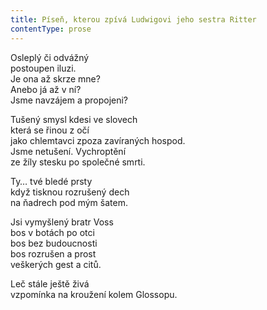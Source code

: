 ```yaml
---
title: Píseň, kterou zpívá Ludwigovi jeho sestra Ritter
contentType: prose
---
```


Osleplý či odvážný  
postoupen iluzi.  
Je ona až skrze mne?  
Anebo já až v ní?  
Jsme navzájem a propojeni?

Tušený smysl kdesi ve slovech  
která se řinou z očí  
jako chlemtavci zpoza zavíraných hospod.  
Jsme netušení. Vychroptění  
ze žíly stesku po společné smrti.

Ty… tvé bledé prsty  
když tisknou rozrušený dech  
na ňadrech pod mým šatem.

Jsi vymyšlený bratr Voss  
bos v botách po otci  
bos bez budoucnosti  
bos rozrušen a prost  
veškerých gest a citů.

Leč stále ještě živá  
vzpomínka na kroužení kolem Glossopu.
